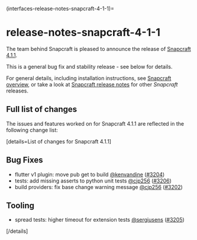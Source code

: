 (interfaces-release-notes-snapcraft-4-1-1)=
# release-notes-snapcraft-4-1-1

The team behind Snapcraft is pleased to announce the release of [Snapcraft 4.1.1](https://github.com/snapcore/snapcraft/releases/tag/4.1.1). 

This is a general bug fix and stability release - see below for details.

For general details, including installation instructions, see [Snapcraft overview](/), or take a look at [Snapcraft release notes](/) for other *Snapcraft* releases.

## Full list of changes

The issues and features worked on for Snapcraft 4.1.1 are reflected in the following change list:

[details=List of changes for Snapcraft 4.1.1]
</br>

Bug Fixes
---------

-   flutter v1 plugin: move pub get to build [@kenvandine](https://github.com/kenvandine) ([#3204](https://github.com/snapcore/snapcraft/pull/3204))
-   tests: add missing asserts to python unit tests [@cjp256](https://github.com/cjp256) ([#3206](https://github.com/snapcore/snapcraft/pull/3206))
-   build providers: fix base change warning message [@cjp256](https://github.com/cjp256) ([#3202](https://github.com/snapcore/snapcraft/pull/3202))

Tooling
-------

-   spread tests: higher timeout for extension tests [@sergiusens](https://github.com/sergiusens) ([#3205](https://github.com/snapcore/snapcraft/pull/3205))

[/details]

